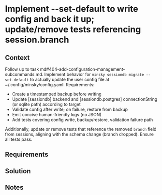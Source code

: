 # Implement --set-default to write config and back it up; update/remove tests referencing session.branch

## Context

Follow up to task md#404-add-configuration-management-subcommands.md. Implement behavior for `minsky sessiondb migrate --set-default` to actually update the user config file at ~/.config/minsky/config.yaml. Requirements:

- Create a timestamped backup before writing
- Update [sessiondb] backend and [sessiondb.postgres] connectionString (or sqlite path) according to target
- Validate config after write; on failure, restore from backup
- Emit concise human-friendly logs (no JSON)
- Add tests covering config write, backup/restore, validation failure path

Additionally, update or remove tests that reference the removed `branch` field from sessions, aligning with the schema change (branch dropped). Ensure all tests pass.


## Requirements

## Solution

## Notes
